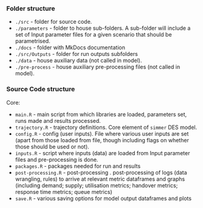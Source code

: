 ### Folder structure

- `./src` - folder for source code.
- `./parameters` - folder to house sub-folders. A sub-folder will include a set of Input parameter files for a given scenario that should be parametrised.
- `./docs` - folder with MkDocs documentation
- `./src/Outputs` - folder for run outputs subfolders
- `./data` - house auxiliary data (not called in model).
- `./pre-process` - house auxiliary pre-processing files (not called in model).


### Source Code structure

Core:

- `main.R` - main script from which libraries are loaded, parameters set, runs made and results processed.
- `trajectory.R` - trajectory definitions. Core element of `simmer` DES model.
- `config.R` - config (user inputs). File where various user inputs are set (apart from those loaded from file, though including flags on whether those should be used or not).
- `inputs.R` - script where inputs (data) are loaded from Input parameter files and pre-processing is done.
- `packages.R` - packages needed for run and results
- `post-processing.R` - post-processing . post-processing of logs (data wrangling, rules) to arrive at relevant metric dataframes and graphs (including demand; supply; utilisation metrics; handover metrics; response time metrics; queue metrics)
- `save.R` - various saving options for model output dataframes and plots
